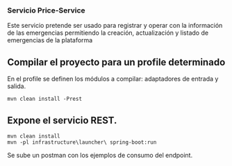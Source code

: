 ### Servicio Price-Service
Este servicio pretende ser usado para registrar y operar con la información de las emergencias permitiendo la creación, actualización y listado de emergencias de la plataforma

## Compilar el proyecto para un profile determinado
En el profile se definen los módulos a compilar: adaptadores de entrada y salida.

```
mvn clean install -Prest
```

## Expone el servicio REST.
```
mvn clean install
mvn -pl infrastructure\launcher\ spring-boot:run 
```

Se sube un postman con los ejemplos de consumo del endpoint.

